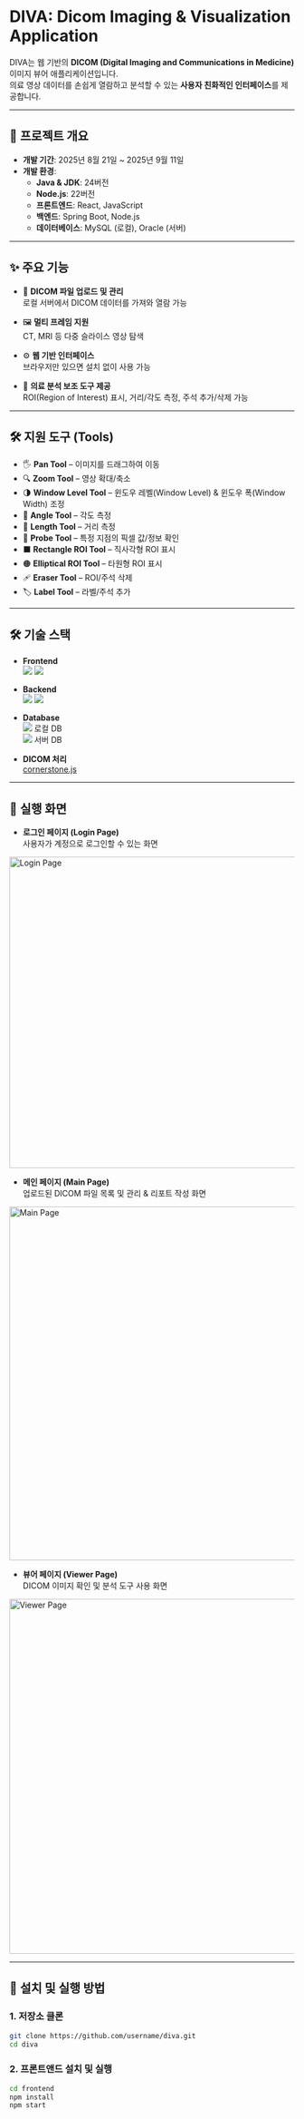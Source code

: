 # DIVA: Dicom Imaging & Visualization Application

DIVA는 웹 기반의 **DICOM (Digital Imaging and Communications in Medicine)** 이미지 뷰어 애플리케이션입니다.  
의료 영상 데이터를 손쉽게 열람하고 분석할 수 있는 **사용자 친화적인 인터페이스**를 제공합니다.

---

## 📝 프로젝트 개요

- **개발 기간**: 2025년 8월 21일 ~ 2025년 9월 11일  
- **개발 환경**:  
  - **Java & JDK**: 24버전  
  - **Node.js**: 22버전  
  - **프론트엔드**: React, JavaScript  
  - **백엔드**: Spring Boot, Node.js  
  - **데이터베이스**: MySQL (로컬), Oracle (서버)  

---

## ✨ 주요 기능

- 📂 **DICOM 파일 업로드 및 관리**  
  로컬 서버에서 DICOM 데이터를 가져와 열람 가능

- 🖼 **멀티 프레임 지원**  
  CT, MRI 등 다중 슬라이스 영상 탐색

- ⚙️ **웹 기반 인터페이스**  
  브라우저만 있으면 설치 없이 사용 가능

- 🏥 **의료 분석 보조 도구 제공**  
  ROI(Region of Interest) 표시, 거리/각도 측정, 주석 추가/삭제 가능

---

## 🛠 지원 도구 (Tools)

- 🖐 **Pan Tool** – 이미지를 드래그하여 이동  
- 🔍 **Zoom Tool** – 영상 확대/축소  
- 🌗 **Window Level Tool** – 윈도우 레벨(Window Level) & 윈도우 폭(Window Width) 조정  
- 📐 **Angle Tool** – 각도 측정  
- 📏 **Length Tool** – 거리 측정  
- 🎯 **Probe Tool** – 특정 지점의 픽셀 값/정보 확인  
- ⬛ **Rectangle ROI Tool** – 직사각형 ROI 표시  
- 🟠 **Elliptical ROI Tool** – 타원형 ROI 표시  
- 🩹 **Eraser Tool** – ROI/주석 삭제  
- 🏷 **Label Tool** – 라벨/주석 추가  

---

## 🛠 기술 스택

- **Frontend**  
  <img src="https://img.shields.io/badge/react-61DAFB?style=for-the-badge&logo=react&logoColor=black">
  <img src="https://img.shields.io/badge/javascript-F7DF1E?style=for-the-badge&logo=javascript&logoColor=black">  

- **Backend**  
  <img src="https://img.shields.io/badge/node.js-339933?style=for-the-badge&logo=nodedotjs&logoColor=white">
  <img src="https://img.shields.io/badge/Spring%20Boot-6DB33F?style=for-the-badge&logo=springboot&logoColor=white">  

- **Database**  
  <img src="https://img.shields.io/badge/MySQL-4479A1?style=for-the-badge&logo=mysql&logoColor=white"> 로컬 DB  
  <img src="https://img.shields.io/badge/Oracle-F80000?style=for-the-badge&logo=oracle&logoColor=white"> 서버 DB  

- **DICOM 처리**  
  [cornerstone.js](https://github.com/cornerstonejs)

---

## 📸 실행 화면

- **로그인 페이지 (Login Page)**  
  사용자가 계정으로 로그인할 수 있는 화면  

<img width="770" height="549" alt="Login Page" src="https://github.com/user-attachments/assets/4c895163-14c1-4a6d-902f-ed12859a9755" />

- **메인 페이지 (Main Page)**  
  업로드된 DICOM 파일 목록 및 관리 & 리포트 작성 화면

<img width="1221" height="624" alt="Main Page" src="https://github.com/user-attachments/assets/6939517a-2e14-44c6-98d8-82db2917333e" />

- **뷰어 페이지 (Viewer Page)**  
  DICOM 이미지 확인 및 분석 도구 사용 화면  

<img width="1219" height="626" alt="Viewer Page" src="https://github.com/user-attachments/assets/a4175fb2-e418-4434-b730-a541f8fc86aa" />

---

## 🚀 설치 및 실행 방법

### 1. 저장소 클론
```bash
git clone https://github.com/username/diva.git
cd diva
```
### 2. 프론트앤드 설치 및 실행
```bash
cd frontend
npm install
npm start
```
